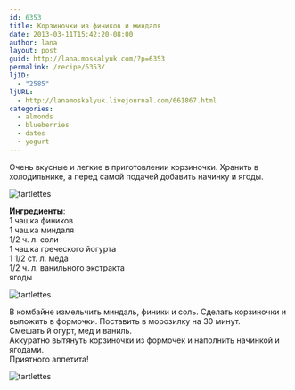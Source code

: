 ```yaml
---
id: 6353
title: Корзиночки из фиников и миндаля
date: 2013-03-11T15:42:20-08:00
author: lana
layout: post
guid: http://lana.moskalyuk.com/?p=6353
permalink: /recipe/6353/
ljID:
  - "2585"
ljURL:
  - http://lanamoskalyuk.livejournal.com/661867.html
categories:
  - almonds
  - blueberries
  - dates
  - yogurt
---
```

Очень вкусные и легкие в приготовлении корзиночки. Хранить в холодильнике, а перед самой подачей добавить начинку и ягоды.

![tartlettes](http://farm9.staticflickr.com/8225/8550338136_82a0b9e05c_c.jpg) 

**Ингредиенты**:  
1 чашка фиников  
1 чашка миндаля  
1/2 ч. л. соли  
1 чашка греческого йогурта  
1 1/2 ст. л. меда  
1/2 ч. л. ванильного экстракта  
ягоды

![tartlettes](http://farm9.staticflickr.com/8386/8550336974_565da96779_c.jpg) 

В комбайне измельчить миндаль, финики и соль. Сделать корзиночки и выложить в формочки. Поставить в морозилку на 30 минут.  
Смешать й огурт, мед и ваниль.  
Аккуратно вытянуть корзиночки из формочек и наполнить начинкой и ягодами.  
Приятного аппетита!

![tartlettes](http://farm9.staticflickr.com/8508/8549238291_f24d8f01f5_c.jpg)
